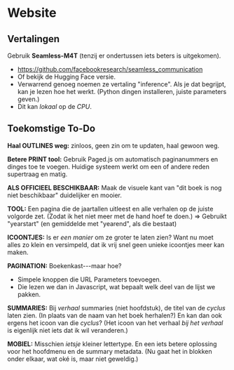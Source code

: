 # Website

## Vertalingen

Gebruik **Seamless-M4T** (tenzij er ondertussen iets beters is uitgekomen).

-   <https://github.com/facebookresearch/seamless_communication>
-   Of bekijk de Hugging Face versie.
-   Verwarrend genoeg noemen ze vertaling "inference". Als je dat begrijpt, kan je lezen hoe het werkt. (Python dingen installeren, juiste parameters geven.)
-   Dit kan *lokaal* op de *CPU*.

## Toekomstige To-Do

**Haal OUTLINES weg:** zinloos, geen zin om te updaten, haal gewoon weg.

**Betere PRINT tool:** Gebruik Paged.js om automatisch paginanummers en dinges toe te voegen. Huidige systeem werkt om een of andere reden supertraag en matig.

**ALS OFFICIEEL BESCHIKBAAR:** Maak de visuele kant van "dit boek is nog niet beschikbaar" duidelijker en mooier.

**TOOL:** Een pagina die de jaartallen uitleest en alle verhalen op de juiste volgorde zet. (Zodat ik het niet meer met de hand hoef te doen.) => Gebruikt "yearstart" (en gemiddelde met "yearend", als die bestaat)

**ICOONTJES:** Is er *een manier* om ze groter te laten zien? Want nu moet alles zo klein en versimpeld, dat ik vrij snel geen unieke icoontjes meer kan maken.

**PAGINATION:** Boekenkast---maar hoe?
* Simpele knoppen die URL Parameters toevoegen.
* Die lezen we dan in Javascript, wat bepaalt welk deel van de lijst we pakken.

**SUMMARIES:** Bij *verhaal* summaries (niet hoofdstuk), de titel van de *cyclus* laten zien. (In plaats van de naam van het boek herhalen?) En kan dan ook ergens het icoon van die *cyclus*? (Het icoon van het verhaal *bij het verhaal* is eigenlijk niet iets dat ik wil veranderen.)

**MOBIEL:** Misschien *ietsje* kleiner lettertype. En een iets betere oplossing voor het hoofdmenu en de summary metadata. (Nu gaat het in blokken onder elkaar, wat oké is, maar niet geweldig.)
